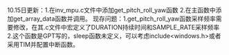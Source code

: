 10.15日更新：1.在inv_mpu.c文件中添加get_pitch_roll_yaw函数 2.在主函数中添加get_array_data函数并调用。
现存问题：1.get_pitch_roll_yaw函数采样频率需要修改，在其.c文件中宏定义了DURATION持续时间和SAMPLE_RATE采样频率 2.这个函数是GPT写的，sleep函数未定义，可以考虑include<windows.h>或者采用TIM并配置中断函数。
